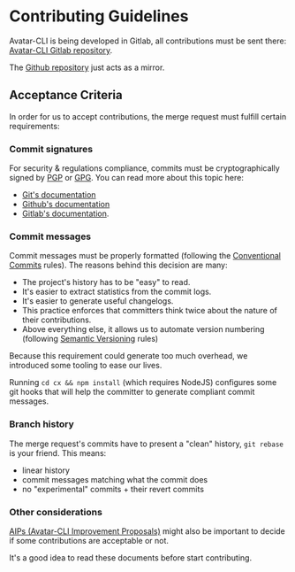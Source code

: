 # Contributing Guidelines

Avatar-CLI is being developed in Gitlab, all contributions must be sent there:
[Avatar-CLI Gitlab repository](https://gitlab.com/avatar-cli/avatar-cli).

The [Github repository](https://github.com/avatar-cli/avatar-cli) just acts as a
mirror.

## Acceptance Criteria

In order for us to accept contributions, the merge request must fulfill certain
requirements:

### Commit signatures
For security & regulations compliance, commits must be cryptographically signed
by [PGP](https://www.openpgp.org/) or [GPG](https://gnupg.org/). You can read
more about this topic here:
  - [Git's documentation](https://git-scm.com/book/en/v2/Git-Tools-Signing-Your-Work)
  - [Github's documentation](https://help.github.com/en/github/authenticating-to-github/signing-commits)
  - [Gitlab's documentation](https://docs.gitlab.com/ee/user/project/repository/gpg_signed_commits/).

### Commit messages

Commit messages must be properly formatted (following the
[Conventional Commits](https://www.conventionalcommits.org/en/v1.0.0/) rules).
The reasons behind this decision are many:
  - The project's history has to be "easy" to read.
  - It's easier to extract statistics from the commit logs.
  - It's easier to generate useful changelogs.
  - This practice enforces that committers think twice about the nature of their
    contributions.
  - Above everything else, it allows us to automate version numbering (following
    [Semantic Versioning](https://semver.org/) rules)

Because this requirement could generate too much overhead, we introduced some
tooling to ease our lives.

Running `cd cx && npm install` (which requires NodeJS) configures some git hooks
that will help the committer to generate compliant commit messages.

### Branch history

The merge request's commits have to present a "clean" history, `git rebase` is
your friend. This means:
  - linear history
  - commit messages matching what the commit does
  - no "experimental" commits + their revert commits

### Other considerations

[AIPs (Avatar-CLI Improvement Proposals)](https://gitlab.com/avatar-cli/aips/)
might also be important to decide if some contributions are acceptable or not.

It's a good idea to read these documents before start contributing.
